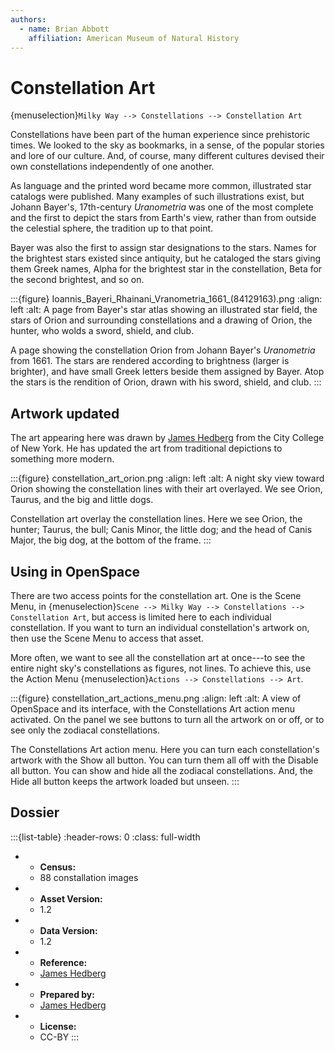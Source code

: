 ```yaml
---
authors:
  - name: Brian Abbott
    affiliation: American Museum of Natural History
---
```



# Constellation Art

{menuselection}`Milky Way --> Constellations --> Constellation Art`


Constellations have been part of the human experience since prehistoric times. We looked to the sky as bookmarks, in a sense, of the popular stories and lore of our culture. And, of course, many different cultures devised their own constellations independently of one another. 

As language and the printed word became more common, illustrated star catalogs were published. Many examples of such illustrations exist, but Johann Bayer's, 17th-century *Uranometria* was one of the most complete and the first to depict the stars from Earth's view, rather than from outside the celestial sphere, the tradition up to that point.

Bayer was also the first to assign star designations to the stars. Names for the brightest stars existed since antiquity, but he cataloged the stars giving them Greek names, Alpha for the brightest star in the constellation, Beta for the second brightest, and so on.

:::{figure} Ioannis_Bayeri_Rhainani_Vranometria_1661_(84129163).png
:align: left
:alt: A page from Bayer's star atlas showing an illustrated star field, the stars of Orion and surrounding constellations and a drawing of Orion, the hunter, who wolds a sword, shield, and club.

A page showing the constellation Orion from Johann Bayer's *Uranometria* from 1661. The stars are rendered according to brightness (larger is brighter), and have small Greek letters beside them assigned by Bayer. Atop the stars is the rendition of Orion, drawn with his sword, shield, and club. 
:::



## Artwork updated

The art appearing here was drawn by [James Hedberg](http://jameshedberg.com) from the City College of New York. He has updated the art from traditional depictions to something more modern.


:::{figure} constellation_art_orion.png
:align: left
:alt: A night sky view toward Orion showing the constellation lines with their art overlayed. We see Orion, Taurus, and the big and little dogs. 

Constellation art overlay the constellation lines. Here we see Orion, the hunter; Taurus, the bull; Canis Minor, the little dog; and the head of Canis Major, the big dog, at the bottom of the frame.
:::


## Using in OpenSpace

There are two access points for the constellation art. One is the Scene Menu, in {menuselection}`Scene --> Milky Way --> Constellations --> Constellation Art`, but access is limited here to each individual constellation. If you want to turn an individual constellation's artwork on, then use the Scene Menu to access that asset. 

More often, we want to see all the constellation art at once---to see the entire night sky's constellations as figures, not lines. To achieve this, use the Action Menu {menuselection}`Actions --> Constellations --> Art`.


:::{figure} constellation_art_actions_menu.png
:align: left
:alt: A view of OpenSpace and its interface, with the Constellations Art action menu activated. On the panel we see buttons to turn all the artwork on or off, or to see only the zodiacal constellations.

The Constellations Art action menu. Here you can turn each constellation's artwork with the Show all button. You can turn them all off with the Disable all button. You can show and hide all the zodiacal constellations. And, the Hide all button keeps the artwork loaded but unseen.
:::



## Dossier
:::{list-table}
:header-rows: 0
:class: full-width

* - **Census:**
  - 88 constallation images
* - **Asset Version:**
  - 1.2
* - **Data Version:**
  - 1.2
* - **Reference:**
  - [James Hedberg](http://jameshedberg.com)
* - **Prepared by:**
  - [James Hedberg](http://jameshedberg.com)
* - **License:**
  - CC-BY
:::